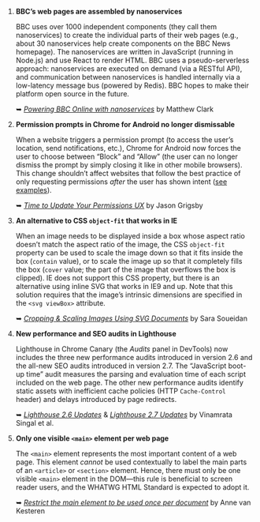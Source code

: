 1. **BBC’s web pages are assembled by nanoservices**

   BBC uses over 1000 independent components (they call them nanoservices) to create the individual parts of their web pages (e.g., about 30 nanoservices help create components on the BBC News homepage). The nanoservices are written in JavaScript (running in Node.js) and use React to render HTML. BBC uses a pseudo-serverless approach: nanoservices are executed on demand (via a RESTful API), and communication between nanoservices is handled internally via a low-latency message bus (powered by Redis). BBC hopes to make their platform open source in the future.

   ➥ *[Powering BBC Online with nanoservices](http://www.bbc.co.uk/blogs/internet/entries/5bdabd53-090e-4611-a5d5-4faea05aeb35)* by Matthew Clark

1. **Permission prompts in Chrome for Android no longer dismissable**

   When a website triggers a permission prompt (to access the user’s location, send notifications, etc.), Chrome for Android now forces the user to choose between “Block” and “Allow” (the user can no longer dismiss the prompt by simply closing it like in other mobile browsers). This change shouldn’t affect websites that follow the best practice of only requesting permissions *after* the user has shown intent ([see examples](https://docs.google.com/document/d/1WNPIS_2F0eyDm5SS2E6LZ_75tk6XtBSnR1xNjWJ_DPE/edit)).

   ➥ *[Time to Update Your Permissions UX](https://cloudfour.com/thinks/time-to-update-your-permissions-ux/)* by Jason Grigsby

1. **An alternative to CSS `object-fit` that works in IE**

   When an image needs to be displayed inside a box whose aspect ratio doesn’t match the aspect ratio of the image, the CSS `object-fit` property can be used to scale the image down so that it fits inside the box (`contain` value), or to scale the image up so that it completely fills the box (`cover` value; the part of the image that overflows the box is clipped). IE does not support this CSS property, but there is an alternative using inline SVG that works in IE9 and up. Note that this solution requires that the image’s intrinsic dimensions are specified in the `<svg viewBox>` attribute.

   ➥ *[Cropping & Scaling Images Using SVG Documents](https://www.sarasoueidan.com/blog/svg-object-fit/)* by Sara Soueidan‏

1. **New performance and SEO audits in Lighthouse**

   Lighthouse in Chrome Canary (the *Audits* panel in DevTools) now includes the three new performance audits introduced in version 2.6 and the all-new SEO audits introduced in version 2.7. The “JavaScript boot-up time” audit measures the parsing and evaluation time of each script included on the web page. The other new performance audits identify static assets with inefficient cache policies (HTTP `Cache-Control` header) and delays introduced by page redirects.

   ➥ *[Lighthouse 2.6 Updates](https://developers.google.com/web/updates/2017/12/lighthouse)* & *[Lighthouse 2.7 Updates](https://developers.google.com/web/updates/2018/01/lighthouse)* by Vinamrata Singal et al.

1. **Only one visible `<main>` element per web page**

   The `<main>` element represents the most important content of a web page. This element *cannot* be used contextually to label the main parts of an `<article>` or `<section>` element. Hence, there must only be one visible `<main>` element in the DOM—this rule is beneficial to screen reader users, and the WHATWG HTML Standard is expected to adopt it.

   ➥ *[Restrict the main element to be used once per document](https://github.com/whatwg/html/pull/3354)* by Anne van Kesteren
   
